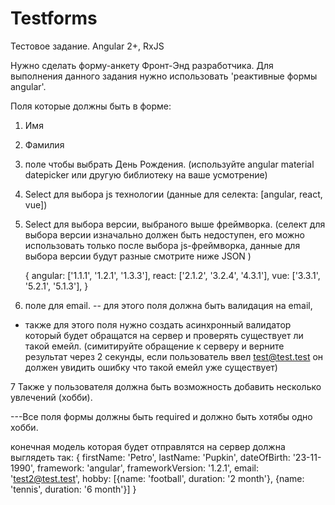 # Testforms
Тестовое задание.
Angular 2+, RxJS

Нужно сделать форму-анкету Фронт-Энд разработчика.
Для выполнения данного задания нужно использовать 'реактивные формы angular'.

Поля которые должны быть в форме:
1. Имя
2. Фамилия
3. поле чтобы выбрать День Рождения. (используйте angular material datepicker или другую библиотеку на ваше усмотрение)
4. Select для выбора js технологии (данные для селекта: [angular, react, vue])
5. Select для выбора версии, выбраного выше фреймворка. (селект для выбора версии изначально должен быть недоступен, его можно использовать только после выбора js-фреймворка, данные для выбора версии будут разные смотрите ниже JSON )

      {
          angular: ['1.1.1', '1.2.1', '1.3.3'],
          react: ['2.1.2', '3.2.4', '4.3.1'],
          vue: ['3.3.1', '5.2.1', '5.1.3'],
      }

6. поле для email. 
 -- для этого поля должна быть валидация на email,
* также для этого поля нужно создать асинхронный валидатор который будет обращатся на сервер и проверять существует ли такой емейл.  (симитируйте обращение к серверу  и верните результат через 2 секунды, если пользователь ввел test@test.test он должен увидить ошибку что такой емейл уже существует)

7 Также у пользователя должна быть возможность добавить несколько увлечений (хобби).

---Все поля формы должны быть required и должно быть хотябы одно хобби.

конечная модель которая будет отправлятся на сервер должна выглядеть так:
     {
          firstName: 'Petro',
          lastName: 'Pupkin',
          dateOfBirth: '23-11-1990',
          framework: 'angular',
          frameworkVersion: '1.2.1',
          email: 'test2@test.test',
          hobby: [{name: 'football', duration: '2 month'}, {name: 'tennis', duration: '6 month'}]
      }
